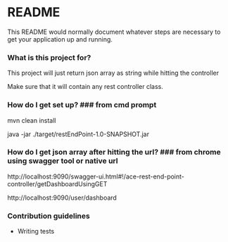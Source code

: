 # README #

This README would normally document whatever steps are necessary to get your application up and running.

### What is this project for? ###

This project will just return json array as string while hitting the controller

Make sure that it will contain any rest controller class.

### How do I get set up? ### from cmd prompt

mvn clean install

java -jar ./target/restEndPoint-1.0-SNAPSHOT.jar

### How do I get json array after hitting the url? ### from chrome using swagger tool or native url 

http://localhost:9090/swagger-ui.html#!/ace-rest-end-point-controller/getDashboardUsingGET

http://localhost:9090/user/dashboard
### Contribution guidelines ###

* Writing tests
